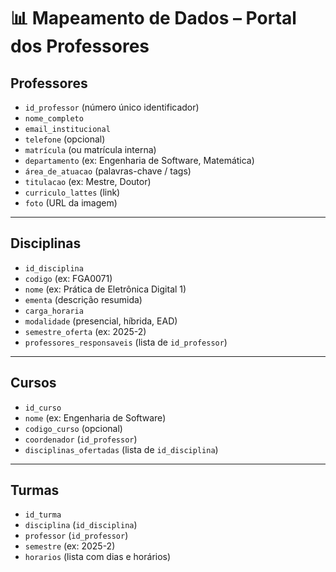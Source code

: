 # 📊 Mapeamento de Dados – Portal dos Professores  

## Professores
- `id_professor` (número único identificador)  
- `nome_completo`  
- `email_institucional`  
- `telefone` (opcional)  
- `matrícula` (ou matrícula interna)  
- `departamento` (ex: Engenharia de Software, Matemática)  
- `área_de_atuacao` (palavras-chave / tags)  
- `titulacao` (ex: Mestre, Doutor)  
- `curriculo_lattes` (link)  
- `foto` (URL da imagem)  

---

## Disciplinas
- `id_disciplina`  
- `codigo` (ex: FGA0071)  
- `nome` (ex: Prática de Eletrônica Digital 1)  
- `ementa` (descrição resumida)  
- `carga_horaria`  
- `modalidade` (presencial, híbrida, EAD)  
- `semestre_oferta` (ex: 2025-2)  
- `professores_responsaveis` (lista de `id_professor`)  

---

## Cursos
- `id_curso`  
- `nome` (ex: Engenharia de Software)  
- `codigo_curso` (opcional)  
- `coordenador` (`id_professor`)  
- `disciplinas_ofertadas` (lista de `id_disciplina`)  

---

## Turmas
- `id_turma`  
- `disciplina` (`id_disciplina`)  
- `professor` (`id_professor`)  
- `semestre` (ex: 2025-2)  
- `horarios` (lista com dias e horários)  

